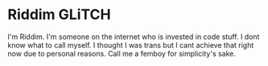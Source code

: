 # Riddim GLiTCH
I'm Riddim. I'm someone on the internet who is invested in code stuff.
I dont know what to call myself. I thought I was trans but I cant achieve that right now due to personal reasons.
Call me a femboy for simplicity's sake.
